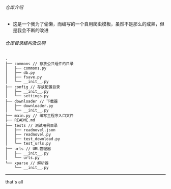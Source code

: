 ###### 仓库介绍

- 这是一个我为了偷懒，而编写的一个自用爬虫模板，虽然不是那么的成熟，但是我会不断的改进


###### 仓库目录结构及说明



```
.
├── commons // 存放公共组件的目录
│   ├── commons.py
│   ├── db.py
│   ├── fsave.py
│   └── __init__.py
├── config // 存放配置目录
│   ├── __init__.py
│   └── settings.py
├── downloader // 下载器
│   ├── downloader.py
│   └── __init__.py
├── main.py // 编写主程序入口文件
├── README.md
├── tests // 测试用例目录
│   ├── readnovel.json
│   ├── readnovel.py
│   ├── test_download.py
│   └── test_urls.py
├── urls // URL管理器
│   ├── __init__.py
│   └── urls.py
└── xparse // 解析器
    └── __init__.py

```


---
that's all
